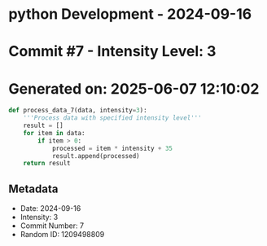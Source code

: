 ﻿# python Development - 2024-09-16
# Commit #7 - Intensity Level: 3
# Generated on: 2025-06-07 12:10:02
```python
def process_data_7(data, intensity=3):
    '''Process data with specified intensity level'''
    result = []
    for item in data:
        if item > 0:
            processed = item * intensity + 35
            result.append(processed)
    return result
```
## Metadata
- Date: 2024-09-16
- Intensity: 3
- Commit Number: 7
- Random ID: 1209498809
